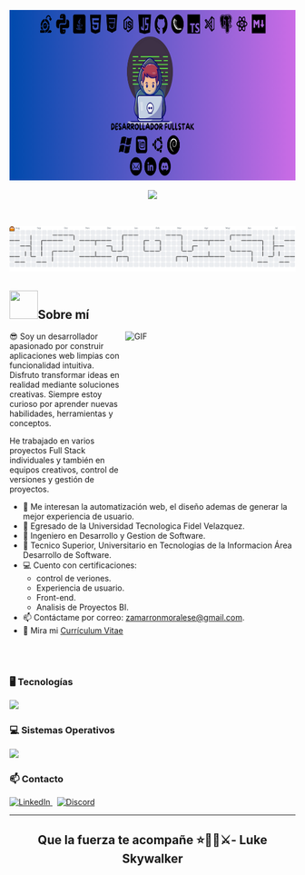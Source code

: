 <!-- Encabezado animado y diseño visual -->

<p align="center">
  <img src="https://raw.githubusercontent.com/EfrainMoralesZ/EfrainMoralesZ/main/Assets/avatar-banner2.png" alt="Efrain Morales Banner" width="850" height="300"/>
</p>

<p align="center">
  <a href="https://github.com/efrainm">
    <img src="https://readme-typing-svg.herokuapp.com/?lines=%F0%9F%91%8B+¡Hola!+Soy+Efrain+Morales;Desarrollador+Fullstack+%F0%9F%9A%80&font=Press+Start+2P&width=750&height=100&color=800080&vCenter=true&size=25">
  </a>
</p>

<br>


<!-- Gráfico de contribuciones estilo Pacman -->
<p align="center">
  <picture>
    <source media="(prefers-color-scheme: dark)" srcset="https://raw.githubusercontent.com/EfrainMoralesZ/EfrainMoralesZ/output/pacman-contribution-graph-dark.svg">
    <source media="(prefers-color-scheme: light)" srcset="https://raw.githubusercontent.com/EfrainMoralesZ/EfrainMoralesZ/output/pacman-contribution-graph.svg">
    <img alt="Pac‑Man contribution graph" src="https://raw.githubusercontent.com/EfrainMoralesZ/EfrainMoralesZ/output/pacman-contribution-graph.svg" width="850">
  </picture>
</p>

<br>

<img align="left" src = "https://user-images.githubusercontent.com/63050133/156777293-72a6e681-2582-4a9d-ad92-09d1181d47c7.gif" width="50" height="50">
<h2 align="left">Sobre mí</h2>

<img align="right" alt="GIF" src="https://i.pinimg.com/originals/e4/26/70/e426702edf874b181aced1e2fa5c6cde.gif" width="300" height="300"/>

<p>😎 Soy un desarrollador apasionado por construir aplicaciones web limpias con funcionalidad intuitiva. Disfruto transformar ideas en realidad mediante soluciones creativas. Siempre estoy curioso por aprender nuevas habilidades, herramientas y conceptos.</p> 

<p>He trabajado en varios proyectos Full Stack individuales y también en equipos creativos, control de versiones y gestión de proyectos.</p>


- 🤔 Me interesan la automatización web, el diseño ademas de generar la mejor experiencia de usuario.
- 🏫 Egresado de la Universidad Tecnologica Fidel Velazquez.
- 💼 Ingeniero en Desarrollo y Gestion de Software.
- 💼 Tecnico Superior, Universitario en Tecnologias de la Informacion Área Desarrollo de Software.  
- 💻 Cuento con certificaciones:
  - control de veriones.
  - Experiencia de usuario.
  - Front-end.
  - Analisis de Proyectos BI.
- 📫 Contáctame por correo: [zamarronmoralese@gmail.com](mailto:zamarronmoralese@gmail.com).  
- 📝 Mira mi [Currículum Vitae](https://github.com/EfrainMoralesZ/EfrainMoralesZ/raw/main/Assets/CV_Efrain_Morales.pdf)




<br>




<br>

### 🖥️ Tecnologías  
<img src="https://skillicons.dev/icons?i=git,css,postgres,github,html,java,js,md,nodejs,py,react,ts,vscode,scrum" />

<br>

### 💻 Sistemas Operativos  
<img src="https://skillicons.dev/icons?i=windows,mint,ubuntu,debian" />

<br>

### 📫 Contacto  
<a href="https://www.linkedin.com/in/efrain-morales-4a0435336" target="_blank">
  <img src="https://user-images.githubusercontent.com/88904952/234979284-68c11d7f-1acc-4f0c-ac78-044e1037d7b0.png" alt="LinkedIn" height="40" />
</a>
&nbsp;
<a href="https://discordapp.com/users/786744871788609546" target="_blank">
  <img src="https://user-images.githubusercontent.com/88904952/234982627-019fd336-6248-453c-9b05-97c13fd1d207.png" alt="Discord" height="40" />
</a>

---

<div align="center">
  <h2>Que la fuerza te acompañe ⭐🔫🧑⚔️- Luke Skywalker</h2>
</div>
